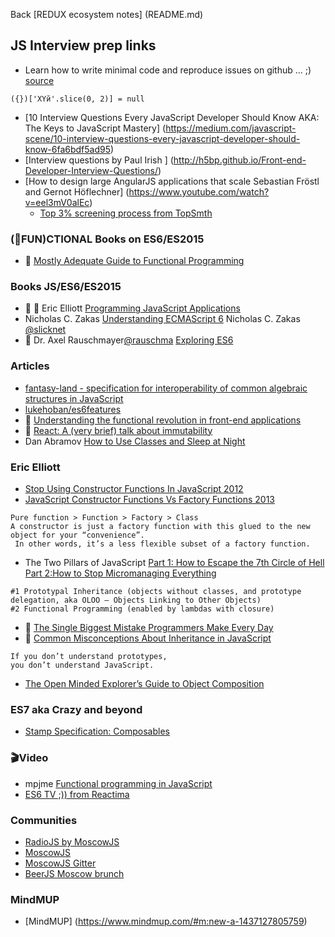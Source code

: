 Back [REDUX ecosystem notes] (README.md) 

## JS Interview prep links
* Learn how to write minimal code and reproduce issues on github ... ;) [source](https://github.com/babel/babel/issues/2455#issuecomment-144123318)
```
({})['XYй'.slice(0, 2)] = null 
```
* [10 Interview Questions Every JavaScript Developer Should Know AKA: The Keys to JavaScript Mastery] (https://medium.com/javascript-scene/10-interview-questions-every-javascript-developer-should-know-6fa6bdf5ad95)
* [Interview questions by Paul Irish ] (http://h5bp.github.io/Front-end-Developer-Interview-Questions/)
* [How to design large AngularJS applications that scale Sebastian Fröstl and Gernot Höflechner] (https://www.youtube.com/watch?v=eel3mV0alEc)
  * [Top 3% screening process from TopSmth](TopSmth.md)

### (:tea:FUN)CTIONAL Books on ES6/ES2015
* :muscle: [Mostly Adequate Guide to Functional Programming](https://drboolean.gitbooks.io/mostly-adequate-guide/content/)

### Books JS/ES6/ES2015
* :muscle: :tea: Eric Elliott [Programming JavaScript Applications](http://chimera.labs.oreilly.com/books/1234000000262/index.html)
* Nicholas C. Zakas [Understanding ECMAScript 6](https://drboolean.gitbooks.io/mostly-adequate-guide/content/)
  Nicholas C. Zakas [@slicknet](https://twitter.com/slicknet)
* :muscle: Dr. Axel Rauschmayer[@rauschma](https://twitter.com/rauschma) [Exploring ES6](http://exploringjs.com/es6/)

### Articles
* [fantasy-land - specification for interoperability of common algebraic structures in JavaScript](https://github.com/fantasyland/fantasy-land#monad)
* [lukehoban/es6features](https://github.com/lukehoban/es6features)
* :tea: [Understanding the functional revolution in front-end applications](http://blog.reactandbethankful.com/posts/2015/09/15/understanding-the-functional-revolution/)
* :tea: [React: A (very brief) talk about immutability](https://medium.com/@cassiozen/a-brief-talk-about-immutability-and-react-s-helpers-70919ab8ae7c#.5vidlw2s8)
* Dan Abramov [How to Use Classes and Sleep at Night](https://medium.com/@dan_abramov/how-to-use-classes-and-sleep-at-night-9af8de78ccb4#.b72gk999t)

### Eric Elliott
* [Stop Using Constructor Functions In JavaScript 2012](http://ericleads.com/2012/09/stop-using-constructor-functions-in-javascript/)
* [JavaScript Constructor Functions Vs Factory Functions 2013](http://ericleads.com/2013/01/javascript-constructor-functions-vs-factory-functions/)
```
Pure function > Function > Factory > Class
A constructor is just a factory function with this glued to the new object for your “convenience”.
 In other words, it’s a less flexible subset of a factory function.
``` 
* The Two Pillars of JavaScript [Part 1: How to Escape the 7th Circle of Hell](https://medium.com/javascript-scene/the-two-pillars-of-javascript-ee6f3281e7f3) [Part 2:How to Stop Micromanaging Everything](https://medium.com/javascript-scene/the-two-pillars-of-javascript-pt-2-functional-programming-a63aa53a41a4)
```
#1 Prototypal Inheritance (objects without classes, and prototype delegation, aka OLOO — Objects Linking to Other Objects)
#2 Functional Programming (enabled by lambdas with closure)
``` 
* :muscle: [The Single Biggest Mistake Programmers Make Every Day](https://medium.com/javascript-scene/the-single-biggest-mistake-programmers-make-every-day-62366b432308)
* :muscle: [Common Misconceptions About Inheritance in JavaScript](https://medium.com/javascript-scene/common-misconceptions-about-inheritance-in-javascript-d5d9bab29b0a#.23df3eq1y)
```
If you don’t understand prototypes,
you don’t understand JavaScript.
```
* [The Open Minded Explorer’s Guide to Object Composition](https://medium.com/javascript-scene/the-open-minded-explorer-s-guide-to-object-composition-88fe68961bed)
 
### ES7 aka Crazy and beyond
* [Stamp Specification: Composables](https://github.com/stampit-org/stamp-specification#stamp-specification-composables)
 
### :clapper:Video
* mpjme [Functional programming in JavaScript](https://www.youtube.com/playlist?list=PL0zVEGEvSaeEd9hlmCXrk5yUyqUag-n84)
* [ES6 TV ;)) from Reactima](https://www.youtube.com/watch?v=I7IdS-PbEgI&index=6&list=PLtFUHIH79KLzJC8yJN7gOE4d7odG1yTMw)

### Communities
* [RadioJS by MoscowJS](http://radiojs.ru/)
* [MoscowJS](http://moscowjs.ru/)
* [MoscowJS Gitter](https://gitter.im/MoscowJS/chat)
* [BeerJS Moscow brunch](https://gitter.im/beerjs/moscow)


### MindMUP
* [MindMUP] (https://www.mindmup.com/#m:new-a-1437127805759)
